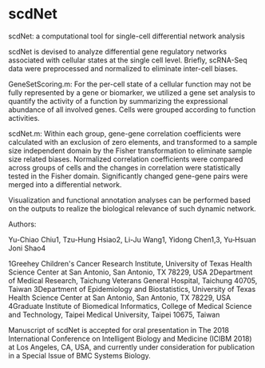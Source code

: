 # scdNet
scdNet: a computational tool for single-cell differential network analysis


scdNet is devised to analyze differential gene regulatory networks associated with cellular states at the single cell level.
Briefly, scRNA-Seq data were preprocessed and normalized to eliminate inter-cell biases.

GeneSetScoring.m: For the per-cell state of a cellular function may not be fully represented by a gene or biomarker, we utilized a gene set analysis to quantify the activity of a function by summarizing the expressional abundance of all involved genes. Cells were
grouped according to function activities.

scdNet.m: Within each group, gene-gene correlation coefficients were calculated with an
exclusion of zero elements, and transformed to a sample size independent domain by the Fisher transformation to eliminate
sample size related biases. Normalized correlation coefficients were compared across groups of cells and the changes in correlation
were statistically tested in the Fisher domain. Significantly changed gene-gene pairs were merged into a differential
network.

Visualization and functional annotation analyses can be performed based on the outputs to realize the biological relevance of such dynamic network.

Authors:

Yu-Chiao Chiu1, Tzu-Hung Hsiao2, Li-Ju Wang1, Yidong Chen1,3, Yu‐Hsuan Joni Shao4

1Greehey Children's Cancer Research Institute, University of Texas Health Science Center at San Antonio, San Antonio, TX 78229, USA
2Department of Medical Research, Taichung Veterans General Hospital, Taichung 40705, Taiwan
3Department of Epidemiology and Biostatistics, University of Texas Health Science Center at San Antonio, San Antonio, TX 78229, USA
4Graduate Institute of Biomedical Informatics, College of Medical Science and Technology, Taipei Medical University, Taipei 10675, Taiwan

Manuscript of scdNet is accepted for oral presentation in The 2018 International Conference on Intelligent Biology and Medicine (ICIBM 2018) at Los Angeles, CA, USA, and currently under consideration for publication in a Special Issue of BMC Systems Biology.
